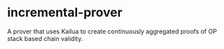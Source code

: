 # incremental-prover
A prover that uses Kailua to create continuously aggregated proofs of OP stack based chain validity. 
